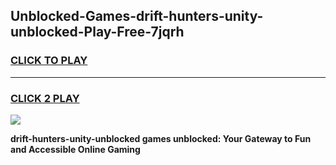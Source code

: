 
## Unblocked-Games-drift-hunters-unity-unblocked-Play-Free-7jqrh
<h3>
<a href="https://premium76.site?title=drift-hunters-unity-unblocked&ref=23A">CLICK TO PLAY</a></h3>
<hr>

<h3>
<a href="https://premium76.site?title=drift-hunters-unity-unblocked&ref=23A">CLICK 2 PLAY</a>
  
</h3>

<a href="https://premium76.site?title=drift-hunters-unity-unblocked&ref=23A"><img src="https://clearcache.store/games.png"></a>


**drift-hunters-unity-unblocked games unblocked: Your Gateway to Fun and Accessible Online Gaming**
